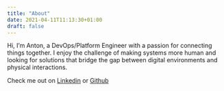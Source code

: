 ```yaml
---
title: "About"
date: 2021-04-11T11:13:30+01:00
draft: false
---
```


Hi, I’m Anton, a DevOps/Platform Engineer with a passion for connecting things together. I enjoy the challenge of making systems more human and looking for solutions that bridge the gap between digital environments and physical interactions.

Check me out on [Linkedin](https://www.linkedin.com/in/01100001/) or [Github](https://github.com/ype)
